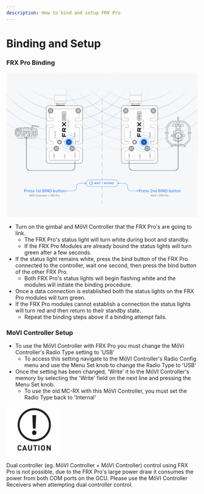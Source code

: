 ```yaml
---
description: How to bind and setup FRX Pro
---
```


# Binding and Setup

### FRX Pro Binding

![](../../../.gitbook/assets/frxpro_wiki_frxprobinding.jpg)

* Turn on the gimbal and MōVI Controller that the FRX Pro's are going to link.
  * The FRX Pro's status light will turn white during boot and standby. 
  * If the FRX Pro Modules are already bound the status lights will turn green after a few seconds.
* If the status light remains white, press the bind button of the FRX Pro connected to the controller, wait one second, then press the bind button of the other FRX Pro.
  * Both FRX Pro's status lights will begin flashing white and the modules will initiate the binding procedure.
* Once a data connection is established both the status lights on the FRX Pro modules will turn green.
* If the FRX Pro modules cannot establish a connection the status lights will turn red and then return to their standby state.
  * Repeat the binding steps above if a binding attempt fails.

### MoVI Controller Setup

* To use the MōVI Controller with FRX Pro you must change the MōVi Controller's Radio Type setting to 'USB'
  * To access this setting navigate to the MōVI Controller's Radio Config menu and use the Menu Set knob to change the Radio Type to 'USB'
* Once the setting has been changed, 'Write' it to the MōVI Controller's memory by selecting the 'Write' field on the next line and pressing the Menu Set knob.
  * To use the old MC-RX with this MōVI Controller, you must set the Radio Type back to 'Internal'

![](../../../.gitbook/assets/caution.png)

Dual controller \(eg. MōVI Controller + MōVI Controller\) control using FRX Pro is not possible, due to the FRX Pro's large power draw it consumes the power from both COM ports on the GCU. Please use the MōVI Controller Receivers when attempting dual controller control.

